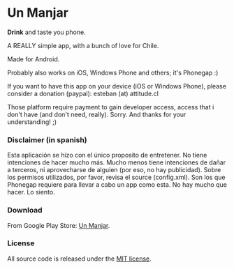 # Un Manjar

**Drink** and taste you phone.

A REALLY simple app, with a bunch of love for Chile.

Made for Android.

Probably also works on iOS, Windows Phone and others; it's Phonegap :)

If you want to have this app on your device (iOS or Windows Phone), please consider a donation (paypal): esteban (at) attitude.cl

Those platform require payment to gain developer access, access that i don't have (and don't need, really). Sorry. And thanks for your understanding! ;)

### Disclaimer (in spanish)
Esta aplicación se hizo con el único proposito de entretener. No tiene intenciones de hacer mucho más. Mucho menos tiene intenciones de dañar a terceros, ni aprovecharse de alguien (por eso, no hay publicidad).
Sobre los permisos utilizados, por favor, revisa el source (config.xml). Son los que Phonegap requiere para llevar a cabo un app como esta. No hay mucho que hacer. Lo siento.

### Download
From Google Play Store: [Un Manjar](https://play.google.com/store/apps/details?id=cl.attitude.unmanjar).

### License
All source code is released under the [MIT license](https://opensource.org/licenses/MIT).
